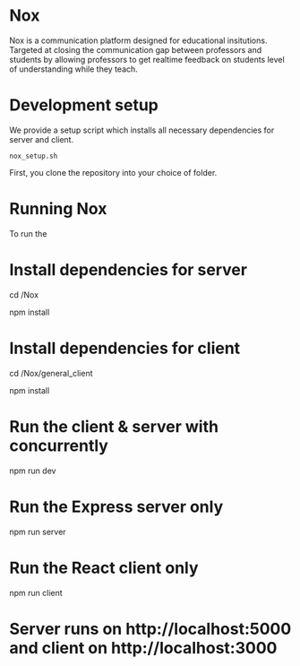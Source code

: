 # Nox

Nox is a communication platform designed for educational insitutions. Targeted at closing the communication gap between professors and students by allowing professors to get realtime feedback on students level of understanding while they teach. 

# Development setup 

We provide a setup script which installs all necessary dependencies for server and client. 

```
nox_setup.sh
```

First, you clone the repository into your choice of folder. 

# Running Nox

To run the 




# Install dependencies for server
cd /Nox

npm install


# Install dependencies for client
cd /Nox/general_client

npm install

# Run the client & server with concurrently
npm run dev

# Run the Express server only
npm run server

# Run the React client only
npm run client

# Server runs on http://localhost:5000 and client on http://localhost:3000
